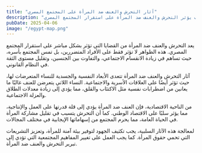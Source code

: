 ```yaml
---
title: "آثار التحرش والعنف ضد المرأة على المجتمع المصري"
description: "كيف يؤثر التحرش والعنف ضد المرأة على استقرار المجتمع المصري"
pubDate: 2025-04-06
image: "/egypt-map.png"
---
```


يعد التحرش والعنف ضد المرأة من القضايا التي تؤثر بشكل مباشر على استقرار المجتمع المصري. هذه الظواهر لا تؤثر فقط على الأفراد المتضررين، بل تمس المجتمع بأسره، حيث تساهم في زيادة الانقسام الاجتماعي، والتفاوت بين الجنسين، وتقليل مستوى الثقة في النظام القانوني.

آثار التحرش والعنف ضد المرأة تتعدى الأبعاد النفسية والجسدية للنساء المتعرضات لها، حيث تؤثر أيضًا على العلاقات الأسرية والاجتماعية. النساء اللاتي يتعرضن للعنف غالبًا ما يعانين من اضطرابات نفسية مثل الاكتئاب والقلق، مما يؤدي إلى زيادة معدلات الطلاق والعزلة الاجتماعية.

من الناحية الاقتصادية، فإن العنف ضد المرأة يؤدي إلى قلة قدرتها على العمل والإنتاجية، مما يؤثر سلبًا على الاقتصاد الوطني. كما أن التحرش يتسبب في تقليل مشاركة المرأة في الحياة العامة، مما يحرم المجتمع من إسهاماتها الإيجابية في مختلف المجالات.

لمعالجة هذه الآثار السلبية، يجب تكثيف الجهود لتوفير بيئة آمنة للمرأة، وتعزيز التشريعات التي تحمي حقوق المرأة. كما يجب العمل على تغيير المفاهيم المجتمعية التي تؤدي إلى تبرير التحرش والعنف ضد المرأة.
